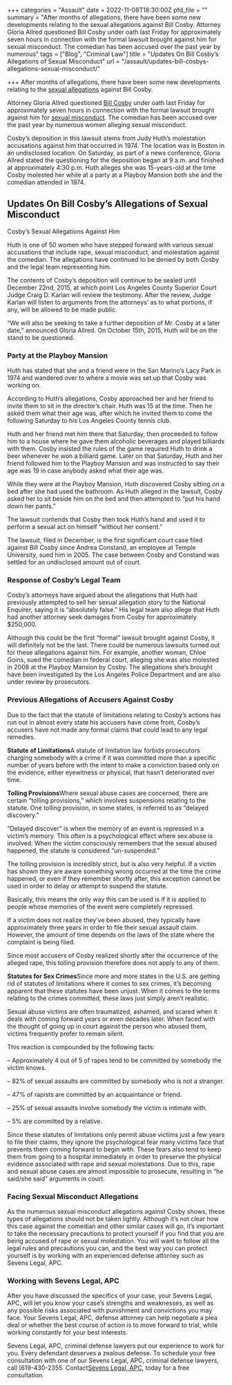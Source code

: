 +++
categories = "Assault"
date = 2022-11-08T18:30:00Z
pfd_file = ""
summary = "After months of allegations, there have been some new developments relating to the sexual allegations against Bill Cosby. Attorney Gloria Allred questioned Bill Cosby under oath last Friday for approximately seven hours in connection with the formal lawsuit brought against him for sexual misconduct. The comedian has been accused over the past year by numerous"
tags = ["Blog", "Criminal Law"]
title = "Updates On Bill Cosby’s Allegations of Sexual Misconduct"
url = "/assault/updates-bill-cosbys-allegations-sexual-misconduct/"

+++
After months of allegations, there have been some new developments relating to the [sexual allegations](https://www.sevenslegal.com/) against Bill Cosby.

Attorney Gloria Allred questioned [Bill Cosby](https://www.sevenslegal.com/) under oath last Friday for approximately seven hours in connection with the formal lawsuit brought against him for [sexual misconduct](https://www.sevenslegal.com/). The comedian has been accused over the past year by numerous women alleging sexual misconduct.

Cosby’s deposition in this lawsuit stems from Judy Huth’s molestation accusations against him that occurred in 1974. The location was in Boston in an undisclosed location. On Saturday, as part of a news conference, Gloria Allred stated the questioning for the deposition began at 9 a.m. and finished at approximately 4:30 p.m. Huth alleges she was 15-years-old at the time Cosby molested her while at a party at a Playboy Mansion both she and the comedian attended in 1974.

## Updates On Bill Cosby’s Allegations of Sexual Misconduct

Cosby’s Sexual Allegations Against Him

Huth is one of 50 women who have stepped forward with various sexual accusations that include rape, sexual misconduct, and molestation against the comedian. The allegations have continued to be denied by both Cosby and the legal team representing him.

The contents of Cosby’s deposition will continue to be sealed until December 22nd, 2015, at which point Los Angeles County Superior Court Judge Craig D. Karlan will review the testimony. After the review, Judge Karlan will listen to arguments from the attorneys’ as to what portions, if any, will be allowed to be made public.

“We will also be seeking to take a further deposition of Mr. Cosby at a later date,” announced Gloria Allred. On October 15th, 2015, Huth will be on the stand to be questioned.

### Party at the Playboy Mansion

Huth has stated that she and a friend were in the San Marino’s Lacy Park in 1974 and wandered over to where a movie was set up that Cosby was working on.

According to Huth’s allegations, Cosby approached her and her friend to invite them to sit in the director’s chair. Huth was 15 at the time. Then he asked them what their age was, after which he invited them to come the following Saturday to his Los Angeles County tennis club.

Huth and her friend met him there that Saturday, then proceeded to follow him to a house where he gave them alcoholic beverages and played billiards with them. Cosby insisted the rules of the game required Huth to drink a beer whenever he won a billiard game. Later on that Saturday, Huth and her friend followed him to the Playboy Mansion and was instructed to say their age was 19 in case anybody asked what their age was.

While they were at the Playboy Mansion, Huth discovered Cosby sitting on a bed after she had used the bathroom. As Huth alleged in the lawsuit, Cosby asked her to sit beside him on the bed and then attempted to “put his hand down her pants.”

The lawsuit contends that Cosby then took Huth’s hand and used it to perform a sexual act on himself “without her consent.”

The lawsuit, filed in December, is the first significant court case filed against Bill Cosby since Andrea Constand, an employee at Temple University, sued him in 2005. The case between Cosby and Constand was settled for an undisclosed amount out of court.

### Response of Cosby’s Legal Team

Cosby’s attorneys have argued about the allegations that Huth had previously attempted to sell her sexual allegation story to the National Enquirer, saying it is “absolutely false.” His legal team also allege that Huth had another attorney seek damages from Cosby for approximately $250,000.

Although this could be the first “formal” lawsuit brought against Cosby, it will definitely not be the last. There could be numerous lawsuits turned out for these allegations against him. For example, another woman, Chloe Goins, sued the comedian in federal court, alleging she was also molested in 2008 at the Playboy Mansion by Cosby. The allegations she’s brought have been investigated by the Los Angeles Police Department and are also under review by prosecutors.

### Previous Allegations of Accusers Against Cosby

Due to the fact that the statute of limitations relating to Cosby’s actions has run out in almost every state his accusers have come from, Cosby’s accusers have not made any formal claims that could lead to any legal remedies.

**Statute of Limitations**A statute of limitation law forbids prosecutors charging somebody with a crime if it was committed more than a specific number of years before with the intent to make a conviction based only on the evidence, either eyewitness or physical, that hasn’t deteriorated over time.

**Tolling Provisions**Where sexual abuse cases are concerned, there are certain “tolling provisions,” which involves suspensions relating to the statute. One tolling provision, in some states, is referred to as “delayed discovery.”

“Delayed discover” is when the memory of an event is repressed in a victim’s memory. This often is a psychological effect where sex abuse is involved. When the victim consciously remembers that the sexual abused happened, the statute is considered “un-suspended.”

The tolling provision is incredibly strict, but is also very helpful. If a victim has shown they are aware something wrong occurred at the time the crime happened, or even if they remember shortly after, this exception cannot be used in order to delay or attempt to suspend the statute.

Basically, this means the only way this can be used is if it is applied to people whose memories of the event were completely repressed.

If a victim does not realize they’ve been abused, they typically have approximately three years in order to file their sexual assault claim. However, the amount of time depends on the laws of the state where the complaint is being filed.

Since most accusers of Cosby realized shortly after the occurrence of the alleged rape, this tolling provision therefore does not apply to any of them.

**Statutes for Sex Crimes**Since more and more states in the U.S. are getting rid of statutes of limitations where it comes to sex crimes, it’s becoming apparent that these statutes have been unjust. When it comes to the terms relating to the crimes committed, these laws just simply aren’t realistic.

Sexual abuse victims are often traumatized, ashamed, and scared when it deals with coming forward years or even decades later. When faced with the thought of going up in court against the person who abused them, victims frequently prefer to remain silent.

This reaction is compounded by the following facts:

– Approximately 4 out of 5 of rapes tend to be committed by somebody the victim knows.

– 82% of sexual assaults are committed by somebody who is not a stranger.

– 47% of rapists are committed by an acquaintance or friend.

– 25% of sexual assaults involve somebody the victim is intimate with.

– 5% are committed by a relative.

Since these statutes of limitations only permit abuse victims just a few years to file their claims, they ignore the psychological fear many victims face that prevents them coming forward to begin with. These fears also tend to keep them from going to a hospital immediately in order to preserve the physical evidence associated with rape and sexual molestations. Due to this, rape and sexual abuse cases are almost impossible to prosecute, resulting in “he said/she said” arguments in court.

### Facing Sexual Misconduct Allegations

As the numerous sexual misconduct allegations against Cosby shows, these types of allegations should not be taken lightly. Although it’s not clear how this case against the comedian and other similar cases will go, it’s important to take the necessary precautions to protect yourself if you find that you are being accused of rape or sexual molestation. You will want to follow all the legal rules and precautions you can, and the best way you can protect yourself is by working with an experienced defense attorney such as Sevens Legal, APC.

### Working with Sevens Legal, APC

After you have discussed the specifics of your case, your Sevens Legal, APC, will let you know your case’s strengths and weaknesses, as well as any possible risks associated with punishment and convictions you may face. Your Sevens Legal, APC, defense attorney can help negotiate a plea deal or whether the best course of action is to move forward to trial, while working constantly for your best interests.

Sevens Legal, APC, criminal defense lawyers put our experience to work for you. Every defendant deserves a zealous defense. To schedule your free consultation with one of our Sevens Legal, APC, criminal defense lawyers, call (619-430-2355. Contact[Sevens Legal, APC](https://www.sevenslegal.com/ "Sevens Legal, APC"), today for a free consultation.